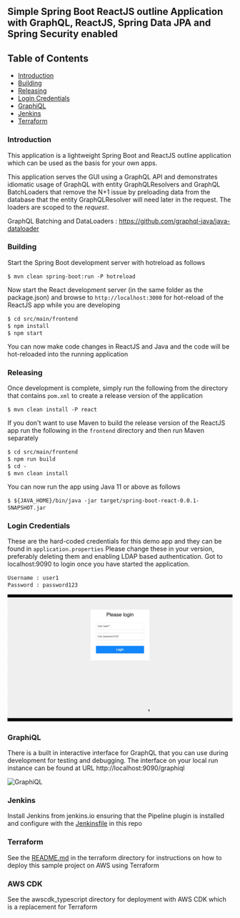 ## Simple Spring Boot ReactJS outline Application with GraphQL, ReactJS, Spring Data JPA and Spring Security enabled 

## Table of Contents

- [Introduction](#introduction)
- [Building](#building)
- [Releasing](#releasing)
- [Login Credentials](#login-credentials)
- [GraphiQL](#graphiql)
- [Jenkins](#jenkins)
- [Terraform](#terraform)



### Introduction

This application is a lightweight Spring Boot and ReactJS outline application which can be used as the basis for your own apps.

This application serves the GUI using a GraphQL API and demonstrates idiomatic usage of GraphQL with entity 
GraphQLResolvers and GraphQL BatchLoaders that remove the N+1 issue by preloading data from the database 
that the entity GraphQLResolver will need later in the request.  The loaders are scoped to the *request*.

GraphQL Batching and DataLoaders : https://github.com/graphql-java/java-dataloader

### Building

Start the Spring Boot development server with hotreload as follows

```shell script
$ mvn clean spring-boot:run -P hotreload
```

Now start the React development server (in the same folder as the package.json) and browse to `http://localhost:3000` for hot-reload of the ReactJS app while you are developing
```shell script
$ cd src/main/frontend
$ npm install
$ npm start
```

You can now make code changes in ReactJS and Java and the code will be hot-reloaded into the running application

### Releasing

Once development is complete, simply run the following from the directory that contains `pom.xml` to create a release version of the application
```shell script
$ mvn clean install -P react
```

If you don't want to use Maven to build the release version of the ReactJS app run the following in the `frontend` directory and then run Maven separately
```shell script
$ cd src/main/frontend
$ npm run build
$ cd -
$ mvn clean install
```

You can now run the app using Java 11 or above as follows
```shell script
$ ${JAVA_HOME}/bin/java -jar target/spring-boot-react-0.0.1-SNAPSHOT.jar
```

### Login Credentials
These are the hard-coded credentials for this demo app and they can be found in `application.properties` Please change 
these in your version, preferably deleting them and enabling LDAP based authentication.
Got to localhost:9090 to login once you have started the application.

```text
Username : user1
Password : password123
```

![Login](assets/login.gif)

### GraphiQL
There is a built in interactive interface for GraphQL that you can use during development for testing and debugging. 
The interface on your local run instance can be found at URL http://localhost:9090/graphiql

![GraphiQL](assets/graphiql.gif)

### Jenkins
Install Jenkins from jenkins.io ensuring that the Pipeline plugin is installed and configure with the [Jenkinsfile](https://www.jenkins.io/doc/book/pipeline/jenkinsfile/) in this repo

### Terraform

See the [README.md](terraform/README.md) in the terraform directory for instructions on how to deploy this sample project on AWS using Terraform

### AWS CDK

See the awscdk_typescript directory for deployment with AWS CDK which is a replacement for Terraform
